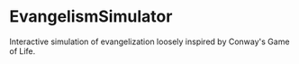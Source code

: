 # EvangelismSimulator
Interactive simulation of evangelization loosely inspired by Conway's Game of Life.
